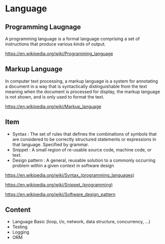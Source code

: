 # Language

## Programming Laugnage

A programming language is a formal language comprising a set of instructions that produce various kinds of output.

https://en.wikipedia.org/wiki/Programming_language

## Markup Language

In computer text processing, a markup language is a system for annotating a document in a way that is syntactically distinguishable from the text meaning when the document is processed for display, the markup language is not shown, and is only used to format the text.

https://en.wikipedia.org/wiki/Markup_language

## Item

- Syntax : The set of rules that defines the combinations of symbols that are considered to be correctly structured statements or expressions in that language. Specified by grammar.
- Snippet : A small region of re-usable source code, machine code, or text.
- Design pattern : A general, reusable solution to a commonly occurring problem within a given context in software design

https://en.wikipedia.org/wiki/Syntax_(programming_languages)

https://en.wikipedia.org/wiki/Snippet_(programming)

https://en.wikipedia.org/wiki/Software_design_pattern

## Content

- Language Basic (loop, i/o, network, data structure, concurrency, ...)
- Testing
- Logging
- ORM
